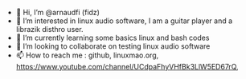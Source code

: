 - 👋 Hi, I’m @arnaudfi (fidz)
- 👀 I’m interested in linux audio software, I am a guitar player and a librazik disthro user.
- 🌱 I’m currently learning some basics linux and bash codes
- 💞️ I’m looking to collaborate on testing linux audio software
- 📫 How to reach me : github, linuxmao.org, https://www.youtube.com/channel/UCdpaFhyVHfBk3LlW5ED67rQ, 

<!---
arnaudfi/arnaudfi is a ✨ special ✨ repository because its `README.md` (this file) appears on your GitHub profile.
You can click the Preview link to take a look at your changes.
--->
